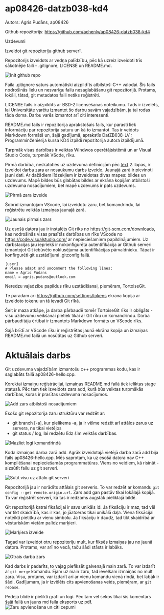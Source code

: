 # ap08426-datzb038-kd4

Autors: Agris Pudāns, ap08426

Github repozitorijs: https://github.com/achenlv/ap08426-datzb038-kd4


Uzdevumi 

Izveidot git repozitoriju github serverī.  

Repozitorijs izveidots ar vedņa palīdzību, pēc kā uzreiz izveidoti trīs sākotnējie faili - .gitignore, LICENSE un README.md. 

![Init github repo](bildes/init_github_repo_izveide.png)

Faila .gitignore saturs automātiski aizpildīts atbilstoši C++ valodai. Šis fails nodrošinās lielu un nesvarīgu failu nesaglabāšanu git repozitorijā. Protams, lokāli, tātad, git metadatos faili netiks reģistrēti. 

LICENSE fails ir aizpildīts ar BSD-2 licensēšanas noteikumu. Tāds ir izvēlēts, lai Universitāte varētu izmantot šo darbu savām vajadzībām, ja tai rodas tāda doma. Darbu varēs izmantot arī citi interesenti. 

README.md fails ir repozitorija aprakstošais fails, kur parasti liek informāciju par repozitorija saturu un kā to izmantot. Tas ir veidots Markdown formātā un, šajā gadījumā, aprakstīs DatZB038-LV : Programminženierija kursa KD4 izpildi repozitorija autora izpildījumā. 

Turpmāk visas darbības ir veiktas Windwos operētājsistēmā un ar Visual Studio Code, turpmāk VScde, rīku. 

Pirmā darbība, neskatoties uz uzdevuma definīcijām pēc [text](uzdevums/Test4-Lab_vc_git.pdf) 2. lapas, ir izveidot darba zara ar nosaukumu darbs izveide. Jaunajā zarā ir pievinoti jauni dati. Ar dažādiem līdzekļiem ir izveidotas divas mapes: bildes un uzdevums. Mapē bildes būs glabātas bildes ar ekrāna kopijām atbilstoši uzdevuma nosacījumiem, bet mapē uzdevums ir pats uzdevums.

![Pirmā zara izveide](bildes/pirmais_zars.png)

Šobrīd izmantojam VScode, lai izveidotu zaru, bet komandrindu, lai reģistrētu veiktās izmaiņas jaunajā zarā.

![Jaunais pirmais zars](bildes/jaunais_pirmais_zars.png)

Uz esošā datora jau ir instalēts Git rīks no https://git-scm.com/downloads, kas nodrošinās visas prasītās darbības un rīks VScode no https://code.visualstudio.com/ ar nepieciešamiem papildinājumiem. Uz darbstacijas jau iepriekš ir nokonfigurēta autentifikācija ar Github serveri izmantojot Git iebūvēto noklusējuma autentifikācijas pārvaldnieku. Tāpat ir konfirgurēti git uzstādījumi .gitconfig failā.
```init
[user]
# Please adapt and uncomment the following lines:
name = Agris Pudans
email = agris.pudans@outlook.com
```
Neredzu  vajadzību papildus rīku uzstādīšanai, piemēram, TortoiseGit. 

Te parādam arī https://github.com/settings/tokens ekrāna kopija ar izveidoto tokenu un tā ievadi Git rīkā.

Šeit ir maza atkāpe, ja darba pārbaudē tomēr TortoiseGit rīks ir obligāts - visu uzdevumu veikšanai pietiek tikai ar Git rīku un komandrindu. Darba pārbaudītāja ērtībai ir izmantots Markdown formāts un VScode rīks.

Šajā brīdī ar VScode rīku ir reģistrētas jaunā ekrāna kopija un izmaiņas README.md failā un nosūtītas uz Github serveri.

# Aktuālais darbs
Git uzdevuma vajadzībām izmantošu c++ programmas kodu, kas ir saglabāts failā ap08426-hello.cpp. 

Korektai izmaiņu reģistrācijai, izmaiņas README.md failā tiek ieliktas stage statusā. Pēc tam tiek izveidots zars add, kurā būs veiktas turpmākās darbības, kuras ir prasītas uzdevuma nosacījumos.

![Add zars atbilstoši nosacījumiem](bildes/pre-add-zars.png)

Esošo git repozitorija zaru struktūru var redzēt ar:
* git branch [-a], kur pielikema -a, ja ir vēlme redzēt arī attālos zarus uz servera, ne tikai vietējos
* git status / log, lai redzētu līdz šim veiktās darbības.

![Mazliet logi komandrindā](bildes/git-log-un-citi.png)

Koda izmaiņas darba zarā add. Agrāk izveidotajā vietējā darba zarā add bija fails ap08426-hello.cpp. Mēs saprotam, ka uz esošā datora nav C++ kompilēšanai nepieciešamās programmatūras. Viens no veidiem, kā risināt - aizsūtīt failu uz git serveri. 

![Sūtīt visu uz attālo git serveri](bildes/git-remote-push.png)

Repozitorijā jau ir norādīts attālais git serveris. To var redzēt ar komandu `git config --get remote.origin.url`. Zars add gan pastāv tikai lokālajā kopijā. To var reģistrēt serverī, kā tas ir redzams augstāk pieliktajā bildē.

Git repozitorijā katrai fiksācijai ir savs unikāls id. Ja fiksāciju ir maz, tad vēl var tikt skaidrībā, kas ir kas, jo jāatceras tikai unikālā daļa. Viena fiksācijai noteikti pietitku ar vienu simbolu. Ja fiksāciju ir daudz, tad tikt skaidrībā ar vēsturiskām vietām palīdz marķieri. 

![Marķiera izveide](bildes/markieris.png)

Tagad var izveidot otru repozitoriju mult, kur fiksēs izmaiņas jau no jaunā datora. Protams, var arī no vecā, taču šādi stāsts ir labāks.

![Otrais darba zars](bildes/mult-zars.png)

Kad darbs ir padarīts, to vajag piefiksēt galvenajā main zarā. To var izdarīt ar `git merge` komandu. Ejam uz main zaru, tad ievelkam izmaiņas no mult zara. Visu, protams, var izdarīt arī ar vienu komandu vienā rindā, bet labāk ir šādi. Gadījumam, ja ir izvēlēts cits apvienošanas veids, piemēŗam, ar `git rebase`.

Pēdējā blidē ir pielikti grafi un logi. Pēc tam vēl sekos tikai šis komentārs šajā failā un jauns md faila eksports uz pdf.
![Zaru apvienošana un citi cepumi](bildes/pedejais-logi.png)